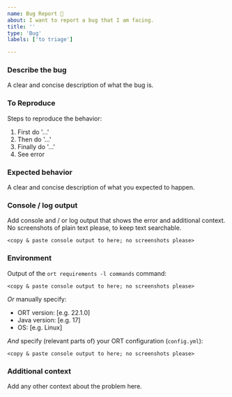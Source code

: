 ```yaml
---
name: Bug Report 🐞
about: I want to report a bug that I am facing.
title: ''
type: 'Bug'
labels: ['to triage']

---
```

### Describe the bug

A clear and concise description of what the bug is.

### To Reproduce

Steps to reproduce the behavior:

1. First do '...'
2. Then do '...'
3. Finally do '...'
4. See error

### Expected behavior

A clear and concise description of what you expected to happen.

### Console / log output

Add console and / or log output that shows the error and additional context.
No screenshots of plain text please, to keep text searchable.

```
<copy & paste console output to here; no screenshots please>
```

### Environment

Output of the `ort requirements -l commands` command:

```
<copy & paste console output to here; no screenshots please>
```

*Or* manually specify:

* ORT version: [e.g. 22.1.0]
* Java version: [e.g. 17]
* OS: [e.g. Linux]

*And* specify (relevant parts of) your ORT configuration (`config.yml`):

```
<copy & paste console output to here; no screenshots please>
```

### Additional context

Add any other context about the problem here.
